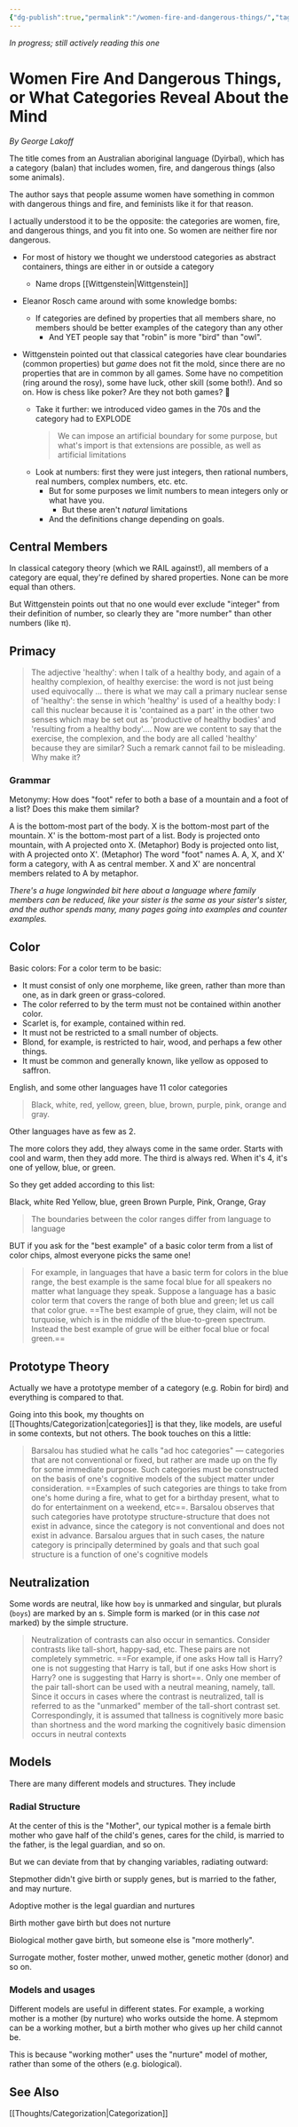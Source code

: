 ```yaml
---
{"dg-publish":true,"permalink":"/women-fire-and-dangerous-things/","tags":["books","categorization"],"noteIcon":1}
---
```



*In progress; still actively reading this one*

# Women Fire And Dangerous Things, or What Categories Reveal About the Mind
*By George Lakoff*


The title comes from an Australian aboriginal language (Dyirbal), which has a category (balan) that includes women, fire, and dangerous things (also some animals).

The author says that people assume women have something in common with dangerous things and fire, and feminists like it for that reason.

I actually understood it to be the opposite: the categories are women, fire, and dangerous things, and you fit into one. So women are neither fire nor dangerous.

* For most of history we thought we understood categories as abstract containers, things are either in or outside a category
	* Name drops [[Wittgenstein\|Wittgenstein]]
* Eleanor Rosch came around with some knowledge bombs:
	* If categories are defined by properties that all members share, no members should be better examples of the category than any other
		* And YET people say that "robin" is more "bird" than "owl".

* Wittgenstein pointed out that classical categories have clear boundaries (common properties) but *game* does not fit the mold, since there are no properties that are in common by all games. Some have no competition (ring around the rosy), some have luck, other skill (some both!). And so on. How is chess like poker? Are they not both games? 🧐
	* Take it further: we introduced video games in the 70s and the category had to EXPLODE
		> We can impose an artificial boundary for some purpose, but what's import is that extensions are possible, as well as artificial limitations
	* Look at numbers: first they were just integers, then rational numbers, real numbers, complex numbers, etc. etc. 
		* But for some purposes we limit numbers to mean integers only or what have you. 
			* But these aren't *natural* limitations
		* And the definitions change depending on goals.

## Central Members

In classical category theory (which we RAIL against!), all members of a category are equal, they're defined by shared properties. None can be more equal than others. 

But Wittgenstein points out that no one would ever exclude "integer" from their definition of number, so clearly they are "more number" than other numbers (like π).

## Primacy
> The adjective 'healthy': when I talk of a healthy body, and again of a healthy complexion, of healthy exercise: the word is not just being used equivocally ... there is what we may call a primary nuclear sense of 'healthy': the sense in which 'healthy' is used of a healthy body: I call this nuclear because it is 'contained as a part' in the other two senses which may be set out as 'productive of healthy bodies' and 'resulting from a healthy body'.... Now are we content to say that the exercise, the complexion, and the body are all called 'healthy' because they are similar? Such a remark cannot fail to be misleading. Why make it?

### Grammar
Metonymy: How does "foot" refer to both a base of a mountain and a foot of a list? Does this make them similar?

A is the bottom-most part of the body. X is the bottom-most part of the mountain. X' is the bottom-most part of a list. Body is projected onto mountain, with A projected onto X. (Metaphor) Body is projected onto list, with A projected onto X'. (Metaphor) The word "foot" names A. A, X, and X' form a category, with A as central member. X and X' are noncentral members related to A by metaphor.

*There's a huge longwinded bit here about a language where family members can be reduced, like your sister is the same as your sister's sister, and the author spends many, many pages going into examples and counter examples.*

## Color
Basic colors:
For a color term to be basic:

- It must consist of only one morpheme, like green, rather than more than one, as in dark green or grass-colored. 
- The color referred to by the term must not be contained within another color. 
- Scarlet is, for example, contained within red. 
- It must not be restricted to a small number of objects.
- Blond, for example, is restricted to hair, wood, and perhaps a few other things.
- It must be common and generally known, like yellow as opposed to saffron.

English, and some other languages have 11 color categories

> Black, white, red, yellow, green, blue, brown, purple, pink, orange and gray.

Other languages have as few as 2.

The more colors they add, they always come in the same order. Starts with cool and warm, then they add more. The third is always red. When it's 4, it's one of yellow, blue, or green.

So they get added according to this list:

Black, white
Red
Yellow, blue, green
Brown
Purple, Pink, Orange, Gray

> The boundaries between the color ranges differ from language to language

BUT if you ask for the "best example" of a basic color term from a list of color chips, almost everyone picks the same one!

> For example, in languages that have a basic term for colors in the blue range, the best example is the same focal blue for all speakers no matter what language they speak. Suppose a language has a basic color term that covers the range of both blue and green; let us call that color grue. ==The best example of grue, they claim, will not be turquoise, which is in the middle of the blue-to-green spectrum. Instead the best example of grue will be either focal blue or focal green.==

## Prototype Theory

Actually we have a prototype member of a category (e.g. Robin for bird) and everything is compared to that.


Going into this book, my thoughts on [[Thoughts/Categorization\|categories]] is that they, like models, are useful in some contexts, but not others.  The book touches on this a little:

> Barsalou has studied what he calls "ad hoc categories" — categories that are not conventional or fixed, but rather are made up on the fly for some immediate purpose. Such categories must be constructed on the basis of one's cognitive models of the subject matter under consideration. ==Examples of such categories are things to take from one's home during a fire, what to get for a birthday present, what to do for entertainment on a weekend, etc==. Barsalou observes that such categories have prototype structure-structure that does not exist in advance, since the category is not conventional and does not exist in advance. Barsalou argues that in such cases, the nature category is principally determined by goals and that such goal structure is a function of one's cognitive models

## Neutralization

Some words are neutral, like how `boy` is unmarked and singular, but plurals (`boys`) are marked by an s. Simple form is marked (or in this case *not* marked) by the simple structure.

> Neutralization of contrasts can also occur in semantics. Consider contrasts like tall-short, happy-sad, etc. These pairs are not completely symmetric. ==For example, if one asks How tall is Harry? one is not suggesting that Harry is tall, but if one asks How short is Harry? one is suggesting that Harry is short==. Only one member of the pair tall-short can be used with a neutral meaning, namely, tall. Since it occurs in cases where the contrast is neutralized, tall is referred to as the "unmarked" member of the tall-short contrast set. Correspondingly, it is assumed that tallness is cognitively more basic than shortness and the word marking the cognitively basic dimension occurs in neutral contexts

## Models

There are many different models and structures. They include

### Radial Structure
At the center of this is the "Mother", our typical mother is a female birth mother who gave half of the child's genes, cares for the child, is married to the father, is the legal guardian, and so on.

But we can deviate from that by changing variables, radiating outward:

Stepmother didn't give birth or supply genes, but is married to the father, and may nurture.

Adoptive mother is the legal guardian and nurtures

Birth mother gave birth but does not nurture

Biological mother gave birth, but someone else is "more motherly".

Surrogate mother, foster mother, unwed mother, genetic mother (donor) and so on.

### Models and usages

Different models are useful in different states. For example, a working mother is a mother (by nurture) who works outside the home. A stepmom can be a working mother, but a birth mother who gives up her child cannot be. 

This is because "working mother" uses the "nurture" model of mother, rather than some of the others (e.g. biological).


## See Also
[[Thoughts/Categorization\|Categorization]]